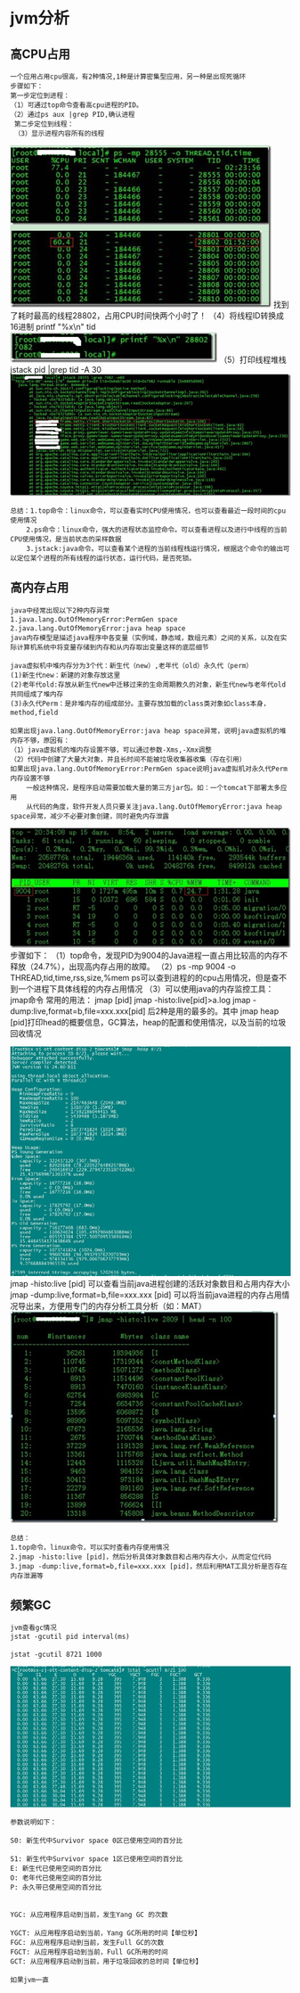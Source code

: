 # jvm分析
## 高CPU占用
	一个应用占用cpu很高，有2种情况,1种是计算密集型应用，另一种是出现死循环
	步骤如下：
	第一步定位到进程：
	（1）可通过top命令查看高cpu进程的PID。
	（2）通过ps aux |grep PID,确认进程
	 第二步定位到线程：
	 （3）显示进程内容所有的线程
![image](https://github.com/williamzhang11/fastTech/blob/master/src/main/java/com/xiu/fastTech/jvmanalyze/image/showthread.jpg)
		找到了耗时最高的线程28802，占用CPU时间快两个小时了！
	（4）将线程ID转换成16进制
		printf "%x\n" tid
![image](https://github.com/williamzhang11/fastTech/blob/master/src/main/java/com/xiu/fastTech/jvmanalyze/image/transsex.jpg)
	（5）打印线程堆栈
		jstack pid |grep tid -A 30
![image](https://github.com/williamzhang11/fastTech/blob/master/src/main/java/com/xiu/fastTech/jvmanalyze/image/mapstack.jpg)
	
	总结：1.top命令：linux命令，可以查看实时CPU使用情况，也可以查看最近一段时间的cpu使用情况
		2.ps命令：linux命令，强大的进程状态监控命令。可以查看进程以及进行中线程的当前CPU使用情况，是当前状态的采样数据
		3.jstack:java命令。可以查看某个进程的当前线程栈运行情况，根据这个命令的输出可以定位某个进程的所有线程的运行状态，运行代码，是否死锁。
		
## 高内存占用
	java中经常出现以下2种内存异常
	1.java.lang.OutOfMemoryError:PermGen space
	2.java.lang.OutOfMemoryError:java heap space
	java内存模型是描述java程序中各变量（实例域，静态域，数组元素）之间的关系，以及在实际计算机系统中将变量存储到内存和从内存取出变量这样的底层细节
	
	java虚拟机中堆内存分为3个代：新生代（new）,老年代（old）永久代（perm）
	(1)新生代new：新建的对象存放这里
	(2)老年代old:存放从新生代new中迁移过来的生命周期教久的对象，新生代new与老年代old共同组成了堆内存
	(3)永久代Perm：是非堆内存的组成部分。主要存放加载的class类对象如class本身，method,field
	
	如果出现java.lang.OutOfMemoryError:java heap space异常，说明java虚拟机的堆内存不够，原因有：
	（1）java虚拟机的堆内存设置不够，可以通过参数-Xms,-Xmx调整
	（2）代码中创建了大量大对象，并且长时间不能被垃圾收集器收集（存在引用）
	如果出现java.lang.OutOfMemoryError:PermGen space说明java虚拟机对永久代Perm内存设置不够
		一般这种情况，是程序启动需要加载大量的第三方jar包。如：一个tomcat下部署太多应用
		从代码的角度，软件开发人员只要关注java.lang.OutOfMemoryError:java heap space异常，减少不必要对象创建，同时避免内存泄露
![image](https://github.com/williamzhang11/fastTech/blob/master/src/main/java/com/xiu/fastTech/jvmanalyze/image/memtop.jpg)
	步骤如下：
	（1）top命令，发现PID为9004的Java进程一直占用比较高的内存不释放（24.7%），出现高内存占用的故障。
	（2）ps -mp 9004 -o THREAD,tid,time,rss,size,%mem
		ps可以查到进程的的cpu占用情况，但是查不到一个进程下具体线程的内存占用情况
	（3）可以使用java的内存监控工具：jmap命令
	 常用的用法：
	jmap [pid]
	jmap -histo:live[pid]>a.log
	jmap -dump:live,format=b,file=xxx.xxx[pid]
	后2种是用的最多的。其中
	jmap heap [pid]打印head的概要信息，GC算法，heap的配置和使用情况，以及当前的垃圾回收情况
	
![image](https://github.com/williamzhang11/fastTech/blob/master/src/main/java/com/xiu/fastTech/jvmanalyze/image/jmapheap.JPG)
	jmap -histo:live [pid] 可以查看当前java进程创建的活跃对象数目和占用内存大小
	jmap -dump:live,format=b,file=xxx.xxx [pid] 可以将当前java进程的内存占用情况导出来，方便用专门的内存分析工具分析（如：MAT）
![image](https://github.com/williamzhang11/fastTech/blob/master/src/main/java/com/xiu/fastTech/jvmanalyze/image/jmapoperator.jpg)

	总结：
	1.top命令，linux命令，可以实时查看内存使用情况
	2.jmap -histo:live [pid]，然后分析具体对象数目和占用内存大小，从而定位代码
	3.jmap -dump:live,format=b,file=xxx.xxx [pid]，然后利用MAT工具分析是否存在内存泄漏等
	
## 频繁GC
	jvm查看gc情况
	jstat -gcutil pid interval(ms)
	
	jstat -gcutil 8721 1000
![image](https://github.com/williamzhang11/fastTech/blob/master/src/main/java/com/xiu/fastTech/jvmanalyze/image/jstat.JPG)

	参数说明如下：
	
	S0: 新生代中Survivor space 0区已使用空间的百分比
	
	S1: 新生代中Survivor space 1区已使用空间的百分比
	E: 新生代已使用空间的百分比
	O: 老年代已使用空间的百分比
	P: 永久带已使用空间的百分比
	
	
	YGC: 从应用程序启动到当前，发生Yang GC 的次数
	
	YGCT: 从应用程序启动到当前，Yang GC所用的时间【单位秒】
	FGC: 从应用程序启动到当前，发生Full GC的次数
	FGCT: 从应用程序启动到当前，Full GC所用的时间
	GCT: 从应用程序启动到当前，用于垃圾回收的总时间【单位秒】
	
	如果jvm一直
	
	
	
	
	
	
	
	
	
	
	
	
	
	
	
	
	
	
	
	
	
	
	
	
	
	
	

